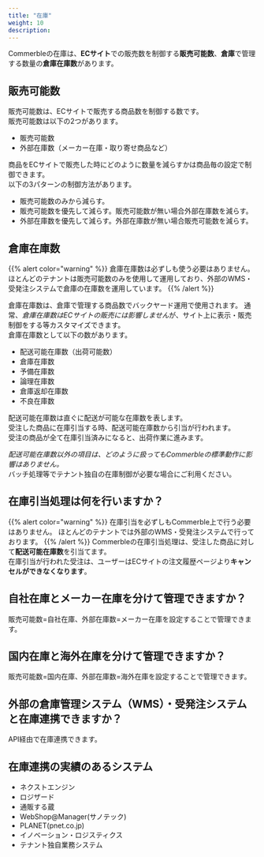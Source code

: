 ```yaml
---
title: "在庫"
weight: 10
description: 
---
```


Commerbleの在庫は、**ECサイト**での販売数を制御する**販売可能数**、**倉庫**で管理する数量の**倉庫在庫数**があります。

## 販売可能数
販売可能数は、ECサイトで販売する商品数を制御する数です。  
販売可能数は以下の2つがあります。

- 販売可能数
- 外部在庫数（メーカー在庫・取り寄せ商品など）

商品をECサイトで販売した時にどのように数量を減らすかは商品毎の設定で制御できます。  
以下の3パターンの制御方法があります。

+ 販売可能数のみから減らす。
+ 販売可能数を優先して減らす。販売可能数が無い場合外部在庫数を減らす。
+ 外部在庫数を優先して減らす。外部在庫数が無い場合販売可能数を減らす。

## 倉庫在庫数
{{% alert color="warning" %}}
倉庫在庫数は必ずしも使う必要はありません。
ほとんどのテナントは販売可能数のみを使用して運用しており、外部のWMS・受発注システムで倉庫の在庫数を運用しています。
{{% /alert %}}

倉庫在庫数は、倉庫で管理する商品数でバックヤード運用で使用されます。
通常、*倉庫在庫数はECサイトの販売には影響しません*が、サイト上に表示・販売制御をする等カスタマイズできます。  
倉庫在庫数として以下の数があります。

- 配送可能在庫数（出荷可能数）
- 倉庫在庫数
- 予備在庫数
- 論理在庫数
- 倉庫返却在庫数
- 不良在庫数

配送可能在庫数は直ぐに配送が可能な在庫数を表します。  
受注した商品に在庫引当する時、配送可能在庫数から引当が行われます。  
受注の商品が全て在庫引当済みになると、出荷作業に進みます。

*配送可能在庫数以外の項目は、どのように扱ってもCommerbleの標準動作に影響はありません。*  
バッチ処理等でテナント独自の在庫制御が必要な場合にご利用ください。

## 在庫引当処理は何を行いますか？
{{% alert color="warning" %}}
在庫引当を必ずしもCommerble上で行う必要はありません。
ほとんどのテナントでは外部のWMS・受発注システムで行っております。
{{% /alert %}}
Commerbleの在庫引当処理は、受注した商品に対して**配送可能在庫数**を引当てます。  
在庫引当が行われた受注は、ユーザーはECサイトの注文履歴ページより**キャンセルができなくなります**。

## 自社在庫とメーカー在庫を分けて管理できますか？
販売可能数=自社在庫、外部在庫数=メーカー在庫を設定することで管理できます。

## 国内在庫と海外在庫を分けて管理できますか？
販売可能数=国内在庫、外部在庫数=海外在庫を設定することで管理できます。

## 外部の倉庫管理システム（WMS）・受発注システムと在庫連携できますか？
API経由で在庫連携できます。

## 在庫連携の実績のあるシステム

- ネクストエンジン
- ロジザード
- 通販する蔵
- WebShop@Manager(サノテック)
- PLANET(pnet.co.jp)
- イノベーション・ロジスティクス
- テナント独自業務システム
